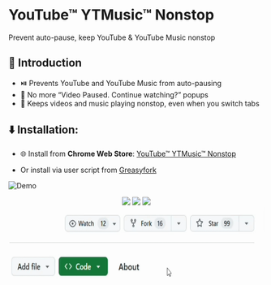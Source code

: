 # YouTube™ YTMusic™ Nonstop

Prevent auto-pause, keep YouTube & YouTube Music nonstop

## 📌 Introduction

- ⏯️ Prevents YouTube and YouTube Music from auto-pausing
- 🚫 No more “Video Paused. Continue watching?” popups
- 🎵 Keeps videos and music playing nonstop, even when you switch tabs

## ⬇️ Installation:

- 🌐 Install from **Chrome Web Store**: [YouTube™ YTMusic™ Nonstop](https://chromewebstore.google.com/detail/youtube-ytmusic-nonstop/bobdimbkbnkabpfhdfbddjoppiohcodi)

- Or install via user script from [Greasyfork](https://greasyfork.org/vi/scripts/546130-youtube-ytmusic-nonstop)

![Demo](https://raw.githubusercontent.com/nvbangg/YouTube_YTMusic_Nonstop/main/demo/demo.png)

<div align="center">
    <a href="https://github.com/nvbangg"><img src="https://img.shields.io/github/followers/nvbangg?label=Follow%20my%20GitHub&logo=github" height="23"></a>
    <a href="https://github.com/nvbangg/YouTube_YTMusic_Nonstop"><img src="https://img.shields.io/github/stars/nvbangg/YouTube_YTMusic_Nonstop?label=Star%20this%20repo&logo=github" height="23"></a>
    <img src="https://api.visitorbadge.io/api/visitors?path=https%3A%2F%2Fgithub.com%2Fnvbang%2FYouTube_YTMusic_Nonstop&countColor=blue&textColor=000000" height="21">
    <br>
    <img src="https://raw.githubusercontent.com/nvbangg/nvbangg/main/data/star_follow.gif" height="150">
</div>